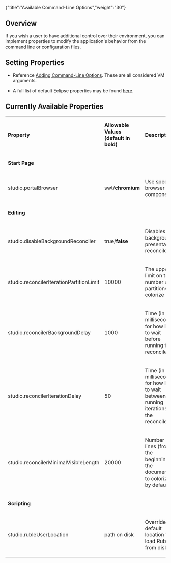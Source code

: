 {"title":"Available Command-Line Options","weight":"30"}

## Overview

If you wish a user to have additional control over their environment, you can implement properties to modify the application's behavior from the command line or configuration files.

## Setting Properties

* Reference [Adding Command-Line Options](/docs/appc/Axway_Appcelerator_Studio/Axway_Appcelerator_Studio_Guide/Customizing_Studio/Adding_Command-Line_Options/). These are all considered VM arguments.

* A full list of default Eclipse properties may be found [here](http://help.eclipse.org/indigo/index.jsp?topic=/org.eclipse.platform.doc.isv/reference/misc/runtime-options.html).

## Currently Available Properties

<table class="confluenceTable"><thead class=" "></thead><tfoot class=" "></tfoot><tbody class=" "><tr><td class="confluenceTh" rowspan="1" colspan="1"><p><strong class=" ">Property</strong></p></td><td class="confluenceTd" rowspan="1" colspan="1"><p><strong class=" ">Allowable Values (default in bold)</strong></p></td><td class="confluenceTd" rowspan="1" colspan="1"><p><strong class=" ">Description</strong></p></td></tr><tr><td class="confluenceTh" rowspan="1" colspan="1"><p><strong class=" ">Start Page</strong></p></td><td rowspan="1" colspan="1"></td><td rowspan="1" colspan="1"></td></tr><tr><td class="confluenceTh" rowspan="1" colspan="1"><p>studio.portalBrowser</p></td><td class="confluenceTd" rowspan="1" colspan="1"><p>swt/<strong class=" ">chromium</strong></p></td><td class="confluenceTd" rowspan="1" colspan="1"><p>Use specific browser component</p></td></tr><tr><td class="confluenceTh" rowspan="1" colspan="1"><p><strong class=" ">Editing</strong></p></td><td rowspan="1" colspan="1"></td><td rowspan="1" colspan="1"></td></tr><tr><td class="confluenceTh" rowspan="1" colspan="1"><p>studio.disableBackgroundReconciler</p></td><td class="confluenceTd" rowspan="1" colspan="1"><p>true/<strong class=" ">false</strong></p></td><td class="confluenceTd" rowspan="1" colspan="1"><p>Disables the background presentation reconciler</p></td></tr><tr><td class="confluenceTh" rowspan="1" colspan="1"><p>studio.reconcilerIterationPartitionLimit</p></td><td class="confluenceTd" rowspan="1" colspan="1"><p>10000</p></td><td class="confluenceTd" rowspan="1" colspan="1"><p>The upper limit on the number of partitions to colorize</p></td></tr><tr><td class="confluenceTh" rowspan="1" colspan="1"><p>studio.reconcilerBackgroundDelay</p></td><td class="confluenceTd" rowspan="1" colspan="1"><p>1000</p></td><td class="confluenceTd" rowspan="1" colspan="1"><p>Time (in milliseconds) for how long to wait before running the reconciler</p></td></tr><tr><td class="confluenceTh" rowspan="1" colspan="1"><p>studio.reconcilerIterationDelay</p></td><td class="confluenceTd" rowspan="1" colspan="1"><p>50</p></td><td class="confluenceTd" rowspan="1" colspan="1"><p>Time (in milliseconds) for how long to wait between running iterations of the reconciler</p></td></tr><tr><td class="confluenceTh" rowspan="1" colspan="1"><p>studio.reconcilerMinimalVisibleLength</p></td><td class="confluenceTd" rowspan="1" colspan="1"><p>20000</p></td><td class="confluenceTd" rowspan="1" colspan="1"><p>Number of lines (from the beginning of the document) to colorize by default</p></td></tr><tr><td class="confluenceTh" rowspan="1" colspan="1"><p><strong class=" ">Scripting</strong></p></td><td rowspan="1" colspan="1"></td><td rowspan="1" colspan="1"></td></tr><tr><td class="confluenceTh" rowspan="1" colspan="1"><p>studio.rubleUserLocation</p></td><td class="confluenceTd" rowspan="1" colspan="1"><p>path on disk</p></td><td class="confluenceTd" rowspan="1" colspan="1"><p>Override the default location to load Rubles from disk</p></td></tr></tbody></table>
